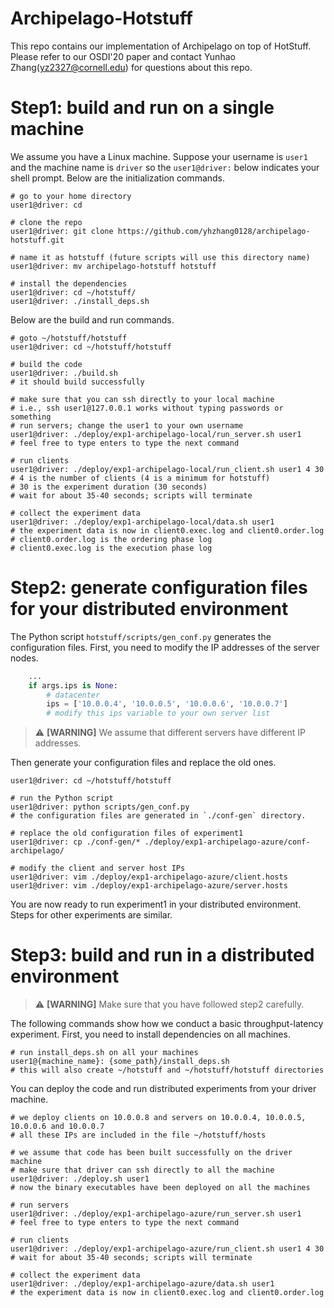 # Archipelago-Hotstuff

This repo contains our implementation of Archipelago on top of HotStuff. Please refer to our OSDI'20 paper and contact Yunhao Zhang(yz2327@cornell.edu) for questions about this repo.

# Step1: build and run on a single machine

We assume you have a Linux machine. Suppose your username is `user1` and the machine name is `driver` so the `user1@driver:` below indicates your shell prompt. Below are the initialization commands.

```shell
# go to your home directory
user1@driver: cd

# clone the repo
user1@driver: git clone https://github.com/yhzhang0128/archipelago-hotstuff.git

# name it as hotstuff (future scripts will use this directory name)
user1@driver: mv archipelago-hotstuff hotstuff

# install the dependencies
user1@driver: cd ~/hotstuff/
user1@driver: ./install_deps.sh
```

Below are the build and run commands.

```shell
# goto ~/hotstuff/hotstuff
user1@driver: cd ~/hotstuff/hotstuff

# build the code
user1@driver: ./build.sh
# it should build successfully

# make sure that you can ssh directly to your local machine
# i.e., ssh user1@127.0.0.1 works without typing passwords or something
# run servers; change the user1 to your own username
user1@driver: ./deploy/exp1-archipelago-local/run_server.sh user1
# feel free to type enters to type the next command

# run clients
user1@driver: ./deploy/exp1-archipelago-local/run_client.sh user1 4 30
# 4 is the number of clients (4 is a minimum for hotstuff)
# 30 is the experiment duration (30 seconds)
# wait for about 35-40 seconds; scripts will terminate

# collect the experiment data
user1@driver: ./deploy/exp1-archipelago-local/data.sh user1
# the experiment data is now in client0.exec.log and client0.order.log
# client0.order.log is the ordering phase log
# client0.exec.log is the execution phase log
```


# Step2: generate configuration files for your distributed environment

The Python script `hotstuff/scripts/gen_conf.py` generates the configuration files. First, you need to modify the IP addresses of the server nodes.

```python
    ...
    if args.ips is None:
        # datacenter
        ips = ['10.0.0.4', '10.0.0.5', '10.0.0.6', '10.0.0.7']
        # modify this ips variable to your own server list
```
> :warning: **[WARNING]** We assume that different servers have different IP addresses.

Then generate your configuration files and replace the old ones.

```shell
user1@driver: cd ~/hotstuff/hotstuff

# run the Python script
user1@driver: python scripts/gen_conf.py
# the configuration files are generated in `./conf-gen` directory. 

# replace the old configuration files of experiment1
user1@driver: cp ./conf-gen/* ./deploy/exp1-archipelago-azure/conf-archipelago/

# modify the client and server host IPs
user1@driver: vim ./deploy/exp1-archipelago-azure/client.hosts
user1@driver: vim ./deploy/exp1-archipelago-azure/server.hosts
```

You are now ready to run experiment1 in your distributed environment. Steps for other experiments are similar.


# Step3: build and run in a distributed environment

> :warning: **[WARNING]** Make sure that you have followed step2 carefully.

The following commands show how we conduct a basic throughput-latency experiment. First, you need to install dependencies on all machines.

```shell
# run install_deps.sh on all your machines
user1@{machine_name}: {some_path}/install_deps.sh
# this will also create ~/hotstuff and ~/hotstuff/hotstuff directories
```
You can deploy the code and run distributed experiments from your driver machine.

```shell
# we deploy clients on 10.0.0.8 and servers on 10.0.0.4, 10.0.0.5, 10.0.0.6 and 10.0.0.7
# all these IPs are included in the file ~/hotstuff/hosts

# we assume that code has been built successfully on the driver machine
# make sure that driver can ssh directly to all the machine
user1@driver: ./deploy.sh user1
# now the binary executables have been deployed on all the machines

# run servers
user1@driver: ./deploy/exp1-archipelago-azure/run_server.sh user1
# feel free to type enters to type the next command

# run clients
user1@driver: ./deploy/exp1-archipelago-azure/run_client.sh user1 4 30
# wait for about 35-40 seconds; scripts will terminate

# collect the experiment data
user1@driver: ./deploy/exp1-archipelago-azure/data.sh user1
# the experiment data is now in client0.exec.log and client0.order.log
```
